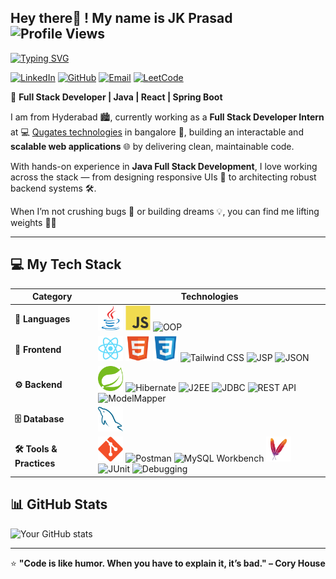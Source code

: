 
## Hey there👋 !  My name is JK Prasad  ![Profile Views](https://komarev.com/ghpvc/?username=JKPrasad01&label=Profile%20Views&color=0e75b6&style=flat)
[![Typing SVG](https://readme-typing-svg.herokuapp.com?size=24&width=600&lines=Hi+👋,+I'm+Jillivari+Kuruva+Prasad;Full+Stack+Developer;Java+%7C+Spring+Boot+%7C+React+JS;Building+Scalable+Web+Applications)](https://git.io/typing-svg)


[![LinkedIn](https://img.shields.io/badge/LinkedIn-blue?logo=linkedin&logoColor=white)](https://linkedin.com/in/jk-prasad)
[![GitHub](https://img.shields.io/badge/GitHub-black?logo=github&logoColor=white)](https://github.com/JKPrasad01)
[![Email](https://img.shields.io/badge/Email-D14836?logo=gmail&logoColor=white)](mailto:prasadjk2241@gmail.com)
[![LeetCode](https://img.shields.io/badge/LeetCode-orange?logo=leetcode&logoColor=white)](https://leetcode.com/JK_PRASAD/)




🚀 **Full Stack Developer | Java | React | Spring Boot**  

I am from Hyderabad 🏙️, currently working as a **Full Stack Developer Intern** at 💻  [Qugates technologies](https://qugates.com/qugates/q/) in bangalore 📍, building an interactable and **scalable web applications** 🌐 by delivering clean, maintainable code.  

With hands-on experience in **Java Full Stack Development**, I love working across the stack — from designing responsive UIs 🎨 to architecting robust backend systems 🛠️.  

When I’m not crushing bugs 🐞 or building dreams 💡, you can find me lifting weights 🏋️‍♂️

---

## 💻 My Tech Stack  

| **Category**     | **Technologies** |
|------------------|------------------|
| **📝 Languages** | <img src="https://raw.githubusercontent.com/devicons/devicon/master/icons/java/java-original.svg" width="40" title="Java"/> <img src="https://raw.githubusercontent.com/devicons/devicon/master/icons/javascript/javascript-original.svg" width="40" title="JavaScript"/> <img src="https://img.shields.io/badge/OOP-007ACC?style=for-the-badge&logoColor=white" height="28" title="OOP"/> |
| **🎨 Frontend**  | <img src="https://raw.githubusercontent.com/devicons/devicon/master/icons/react/react-original.svg" width="40" title="React"/> <img src="https://raw.githubusercontent.com/devicons/devicon/master/icons/html5/html5-original.svg" width="40" title="HTML5"/> <img src="https://raw.githubusercontent.com/devicons/devicon/master/icons/css3/css3-original.svg" width="40" title="CSS3"/> <img src="https://img.icons8.com/color/48/tailwindcss.png" width="40" title="Tailwind CSS"/> <img src="https://img.icons8.com/color/48/java-coffee-cup-logo.png" width="40" title="JSP"/> <img src="https://img.icons8.com/color/48/json--v1.png" width="40" title="JSON"/> |
| **⚙️ Backend**   | <img src="https://raw.githubusercontent.com/devicons/devicon/master/icons/spring/spring-original.svg" width="40" title="Spring Boot"/> <img src="https://upload.wikimedia.org/wikipedia/commons/2/22/Hibernate_logo_a.png" width="80" title="Hibernate"/> <img src="https://img.icons8.com/color/48/java-coffee-cup-logo.png" width="40" title="J2EE"/> <img src="https://img.icons8.com/ios-filled/50/000000/data.png" width="40" title="JDBC"/> <img src="https://img.icons8.com/color/48/api-settings.png" width="40" title="REST API"/> <img src="https://img.shields.io/badge/ModelMapper-7952B3?style=for-the-badge&logoColor=white" height="28" title="ModelMapper"/> |
| **🗄 Database**  | <img src="https://raw.githubusercontent.com/devicons/devicon/master/icons/mysql/mysql-original.svg" width="40" title="MySQL"/> |
| **🛠 Tools & Practices** | <img src="https://raw.githubusercontent.com/devicons/devicon/master/icons/git/git-original.svg" width="40" title="Git"/> <img src="https://www.vectorlogo.zone/logos/getpostman/getpostman-icon.svg" width="40" title="Postman"/> <img src="https://img.icons8.com/fluency/48/mysql-logo.png" width="40" title="MySQL Workbench"/> <img src="https://raw.githubusercontent.com/devicons/devicon/master/icons/maven/maven-original.svg" width="40" title="Maven"/> <img src="https://img.icons8.com/color/48/test-tube.png" width="40" title="JUnit"/> <img src="https://img.shields.io/badge/Debugging-FF6F00?style=for-the-badge&logoColor=white" height="28" title="Debugging"/> |

## 📊 GitHub Stats

![Your GitHub stats](https://github-readme-stats.vercel.app/api?username=JKPrasad01&show_icons=true&theme=tokyonight)






---

⭐ **"Code is like humor. When you have to explain it, it’s bad." – Cory House**



<!--
**JKPrasad01/JKPrasad01** is a ✨ _special_ ✨ repository because its `README.md` (this file) appears on your GitHub profile.

Here are some ideas to get you started:

- 🔭 I’m currently working on ...
- 🌱 I’m currently learning ...
- 👯 I’m looking to collaborate on ...
- 🤔 I’m looking for help with ...
- 💬 Ask me about ...
- 📫 How to reach me: ...
- 😄 Pronouns: ...
- ⚡ Fun fact: ...
-->
